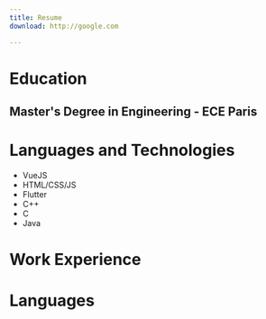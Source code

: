 ```yaml
---
title: Resume
download: http://google.com

---
```

# Education

## Master's Degree in Engineering - ECE Paris

# Languages and Technologies

* VueJS
* HTML/CSS/JS
* Flutter
* C++
* C
* Java

# Work Experience

# Languages